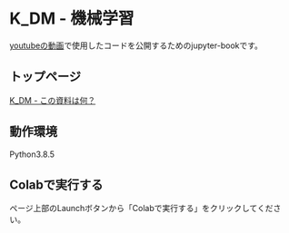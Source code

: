 ﻿# K_DM - 機械学習
[youtubeの動画](https://www.youtube.com/channel/UCFy3VBvZBeE9bN0F2sxF8rg)で使用したコードを公開するためのjupyter-bookです。

## トップページ
[K_DM - この資料は何？](https://k-datamining.github.io/dm-book/intro.html)

## 動作環境
Python3.8.5

## Colabで実行する
ページ上部のLaunchボタンから「Colabで実行する」をクリックしてください。